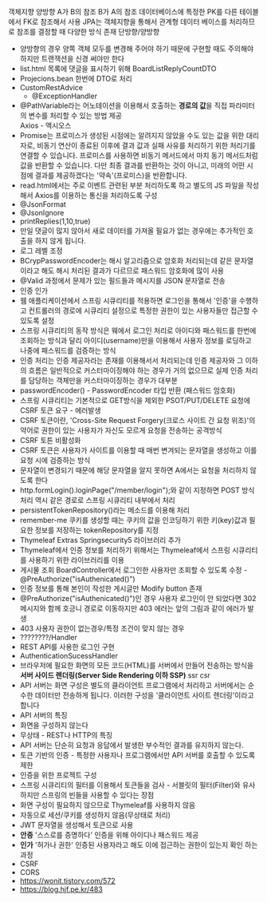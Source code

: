 객체지향 양방향 A가 B의 참조 B가 A의 참조
데이터베이스에 특정한 PK를 다른 테이블에서 FK로 참조해서 사용
JPA는 객체지향을 통해서 관계형 데이터 베이스를 처리하므로 참조를 결정할 때 다양한 방식 존재
단방향/양방향
* 양방향의 경우 양쪽 객체 모두를 변경해 주어야 하기 때문에 구현할 때도 주의해야 하지만 트랜잭션을 신경 써야만 한다
* list.html 목록에 댓글을 표시하기 위해 BoardListReplyCountDTO
* Projecions.bean 한번에 DTO로 처리
* CustomRestAdvice
  *  @ExceptionHandler
* @PathVariable라는 어노테이션을 이용해서 호출하는 **경로의 값**을 직접 파라미터의 변수를 처리할 수 있는 방법 제공  
Axios - 액시오스
* Promise는 프로미스가 생성된 시점에는 알려지지 않았을 수도 있는 값을 위한 대리자로, 비동기 연산이 종료된 이후에 결과 값과 실패 사유를 처리하기 위한 처리기를 연결할 수 있습니다. 프로미스를 사용하면 비동기 메서드에서 마치 동기 메서드처럼 값을 반환할 수 있습니다. 다만 최종 결과를 반환하는 것이 아니고, 미래의 어떤 시점에 결과를 제공하겠다는 '약속'(프로미스)을 반환합니다.
* read.html에서는 주로 이벤트 관련된 부분 처리하도록 하고 별도의 JS 파일을 작성해서 Axios를 이용하는 통신을 처리하도록 구성
* @JsonFormat
* @JsonIgnore
* printReplies(1,10,true)
* 만일 댓글이 많지 않아서 새로 데이터를 가져올 필요가 없는 경우에는 추가적인 호출을 하지 않게 됩니다.
* 로그 레벨 조정
* BCrypPasswordEncoder는 해시 알고리즘으로 암호화 처리되는데 같은 문자열이라고 해도 해시 처리된 결과가 다르므로 패스워드 암호화에 많이 사용
* @Valid 과정에서 문제가 있는 필드들과 메시지를 JSON 문자열로 전송  
* 인증 인가
* 웸 애플리케이션에서 스프링 시큐리티를 적용하면 로그인을 통해서 '인증'을 수행하고 컨트롤러의 경로에 시큐리티 설정으로 특정한 권한이 있는 사용자들만 접근할 수 있도록 설정
* 스프링 시큐리티의 동작 방식은 웨에서 로그인 처리로 아이디와 패스워드를 한번에 조회하는 방식과 달리 아이디(username)만을 이용해서 사용자 정보를 로딩하고 나중에 패스워드를 검증하는 방식
* 인증 처리는 인증 제공자라는 존재를 이용해서서 처리되는데 인증 제공자와 그 이하의 흐름은 일반적으로 커스터마이징해야 하는 경우가 거의 없으므로 실제 인증 처리를 담당하는 객체만을 커스터마이징하는 경우가 대부분
* passwordEncoder() - PasswordEncoder 타입 반환 (패스워드 암호화)
* 스프링 시큐리티는 기본적으로 GET방식을 제외한 PSOT/PUT/DELETE 요청에 CSRF 토큰 요구 - 에러발생
* CSRF 토큰이란, 'Cross-Site Request Forgery(크로스 사이트 간 요청 위조)'의 약어로 권한이 있는 사용자가 자신도 모르게 요청을 전송하는 공격방식
* CSRF 토튼 비활성화
* CSRF 토큰은 사용자가 사이트를 이용할 때 매번 변겨되는 문자열을 생성하고 이를 요청 시에 검증하는 방식
* 문자열이 변경되기 때문에 해당 문자열을 알지 못하면 A에서는 요청을 처리하지 않도록 한다
* http.formLogin().loginPage("/member/login");와 같이 지정하면 POST 방식 처리 역시 같은 경로로 스프링 시큐리티 내부에서 처리
* persistentTokenRepository()라는 메소드를 이용해 처리
 * remember-me 쿠키를 생성할 때는 쿠키의 값을 인코딩하기 위한 키(key)값과 필요한 정보를 저장하는 tokenRepository를 지정
* Thymeleaf Extras Springsecurity5 라이브러리 추가
 * Thymeleaf에서 인증 정보를 처리하기 위해서는 Thymeleaf에서 스프링 시큐리티를 사용하기 위한 라이브러리를 이용
 * 게시물 조회 BoardController에서 로그인한 사용자만 조회할 수 있도록 수정 - @PreAuthorize("isAuthenicated()")
 * 인증 정보를 통해 본인이 작성한 게시글만 Modify button 존재
 * @PreAuthorize("isAuthenicated()")인 경우 사용자 로그인이 안 되었다면 302 메시지와 함께 호긍니 경로로 이동하지만 403 에러는 앞의 그림과 같이 에러가 발생
  * 403 사용자 권한이 없는경우/특정 조건이 맞지 않는 경우
 * ????????/Handler
* REST API를 사용한 로그인 구현
* AuthenticationSucessHandler
* 브라우저에 필요한 화면의 모든 코드(HTML)를 서버에서 만들어 전송하는 방식을 **서버 사이드 렌더링(Server Side Rendering 이하 SSP)** ssr  csr
* API 서버는 화면 구성은 별도의 클라이언트 프로그램에서 처리하고 서버에서는 순수한 데이터만 전송하게 됩니다. 이러한 구성을 '클라이언트 사이트 렌더링'이라고 합니다
* API 서버의 특징
 * 화면을 구성하지 않는다
 * 무상태 - REST나 HTTP의 특징
* API 서버는 단순히 요청과 응답에서 발생한 부수적인 결과를 유지하지 않는다.
* 토큰 기반의 인증 - 특정한 사용자나 프로그램에서만 API 서버를 호출할 수 있도록 제한
* 인증을 위한 프로젝트 구성
 * 스프링 시큐리티의 필터를 이용해서 토큰들을 검사 - 서블릿의 필터(Filter)와 유사하지만 스프링의 빈들을 사용할 수 있다는 장점
 * 화면 구성이 필요하지 않으므로 Thymeleaf를 사용하지 않음
 * 자동으로 세션/쿠키를 생성하지 않음(무상태로 처리)
 * JWT 문자열을 생성해서 토큰으로 사용
* **안증** '스스로를 증명하다' 인증을 위해 아이디나 패스워드 제공
* **인가** '허가나 권한' 인증된 사용자라고 해도 이에 접근하는 권한이 있는지 확인 하는 과정
* CSRF
* CORS
* https://wonit.tistory.com/572
* https://blog.hjf.pe.kr/483
